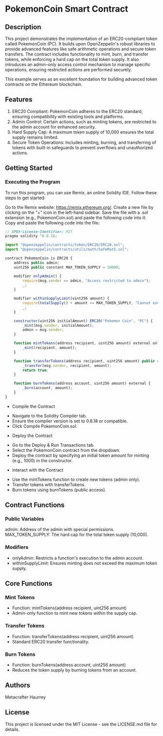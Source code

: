 # PokemonCoin Smart Contract
## Description
This project demonstrates the implementation of an ERC20-compliant token called PokemonCoin (PC). It builds upon OpenZeppelin's robust libraries to provide advanced features like safe arithmetic operations and secure token transfers. The contract includes functionality to mint, burn, and transfer tokens, while enforcing a hard cap on the total token supply. It also introduces an admin-only access control mechanism to manage specific operations, ensuring restricted actions are performed securely.

This example serves as an excellent foundation for building advanced token contracts on the Ethereum blockchain.

## Features
1. ERC20 Compliant: PokemonCoin adheres to the ERC20 standard, ensuring compatibility with existing tools and platforms.
2. Admin Control: Certain actions, such as minting tokens, are restricted to the admin account for enhanced security.
3. Hard Supply Cap: A maximum token supply of 10,000 ensures the total supply remains limited.
4. Secure Token Operations: Includes minting, burning, and transferring of tokens with built-in safeguards to prevent overflows and unauthorized actions.

## Getting Started
### Executing the Program
To run this program, you can use Remix, an online Solidity IDE. Follow these steps to get started:

Go to the Remix website: https://remix.ethereum.org/.
Create a new file by clicking on the "+" icon in the left-hand sidebar. Save the file with a .sol extension (e.g., PokemonCoin.sol) and paste the following code into it:
Copy and paste the following code into the file:
```javascript
// SPDX-License-Identifier: MIT
pragma solidity ^0.8.18;

import "@openzeppelin/contracts/token/ERC20/ERC20.sol";
import "@openzeppelin/contracts/utils/math/SafeMath.sol";

contract PokemonCoin is ERC20 {
    address public admin;
    uint256 public constant MAX_TOKEN_SUPPLY = 10000;

    modifier onlyAdmin() {
        require(msg.sender == admin, "Access restricted to admin");
        _;
    }

    modifier withinSupplyLimit(uint256 amount) {
        require(totalSupply() + amount <= MAX_TOKEN_SUPPLY, "Cannot exceed max token supply");
        _;
    }

    constructor(uint256 initialAmount) ERC20("Pokemon Coin", "PC") {
        _mint(msg.sender, initialAmount);
        admin = msg.sender;
    }

    function mintTokens(address recipient, uint256 amount) external onlyAdmin withinSupplyLimit(amount) {
        _mint(recipient, amount);
    }

    function transferTokens(address recipient, uint256 amount) public returns (bool) {
        _transfer(msg.sender, recipient, amount);
        return true;
    }

    function burnTokens(address account, uint256 amount) external {
        _burn(account, amount);
    }
}
```

- Compile the Contract
* Navigate to the Solidity Compiler tab.
* Ensure the compiler version is set to 0.8.18 or compatible.
* Click Compile PokemonCoin.sol.

- Deploy the Contract
* Go to the Deploy & Run Transactions tab.
* Select the PokemonCoin contract from the dropdown.
* Deploy the contract by specifying an initial token amount for minting (e.g., 1000) in the constructor.

- Interact with the Contract
* Use the mintTokens function to create new tokens (admin only).
* Transfer tokens with transferTokens.
* Burn tokens using burnTokens (public access).

## Contract Functions
### Public Variables
admin: Address of the admin with special permissions.
MAX_TOKEN_SUPPLY: The hard cap for the total token supply (10,000).

### Modifiers
* onlyAdmin: Restricts a function's execution to the admin account.
* withinSupplyLimit: Ensures minting does not exceed the maximum token supply.

## Core Functions
### Mint Tokens
* Function: mintTokens(address recipient, uint256 amount)
* Admin-only function to mint new tokens within the supply cap.

### Transfer Tokens
* Function: transferTokens(address recipient, uint256 amount)
* Standard ERC20 transfer functionality.

### Burn Tokens
* Function: burnTokens(address account, uint256 amount)
* Reduces the token supply by burning tokens from an account.

## Authors
Metacrafter Haurrey

## License
This project is licensed under the MIT License - see the LICENSE.md file for details.
